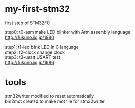 # my-first-stm32
first step of STM32F0  

step0: t0-asm make LED blinker with Arm assembly language  
http://fukuno.jig.jp/1980  

step1: t1-led blink LED in C language  
step2: t2-clock change clock  
step3: t3-usart USART test  
http://fukuno.jig.jp/1986  

# tools  
 stm32writer modified to reset automatically  
 bin2mot created to make mot file for stm32writer  
